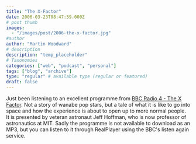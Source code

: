 ```yaml
---
title: "The X-Factor"
date: 2006-03-23T08:47:59.000Z
# post thumb
images:
  - "/images/post/2006-the-x-factor.jpg"
#author
author: "Martin Woodward"
# description
description: "temp_placeholder"
# Taxonomies
categories: ["web", "podcast", "personal"]
tags: ["blog", "archive"]
type: "regular" # available type (regular or featured)
draft: false
---
```


Just been listening to an excellent programme from [BBC Radio 4 - The X Factor](http://www.bbc.co.uk/radio4/science/thexfactor.shtml). Not a story of wanabe pop stars, but a tale of what it is like to go into space and how the experience is about to open up to more normal people. It is presented by veteran astronaut Jeff Hoffman, who is now professor of astronautics at MIT. Sadly the programme is not available to download as an MP3, but you can listen to it through RealPlayer using the BBC's listen again service.
